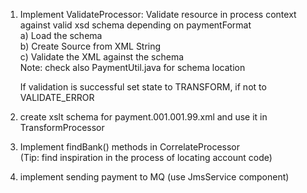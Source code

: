 
1. Implement ValidateProcessor:
    Validate resource in process context against valid xsd schema depending on paymentFormat<br>
    a) Load the schema<br>
    b) Create Source from XML String<br>
    c) Validate the XML against the schema<br>
    Note: check also PaymentUtil.java for schema location

    If validation is successful set state to TRANSFORM, if not to VALIDATE_ERROR

2. create xslt schema for payment.001.001.99.xml and
    use it in TransformProcessor
 
3. Implement findBank() methods in CorrelateProcessor<br> 
    (Tip: find inspiration in the process of locating account code)

4. implement sending payment to MQ (use JmsService component)